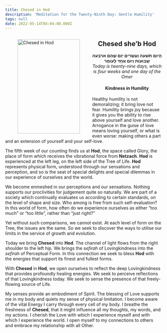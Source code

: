 ```yaml
---
title: Chesed in Hod
description: 'Meditation for the Twenty-Ninth Day: Gentle Humility'
tags: null
date: 2022-05-14T04:04:00.000Z
---
```

<a href="https://www.chabad.org/holidays/sefirah/omer-count_cdo/jewish/Count-the-Omer.htm">
<i class="fa fa-file" aria-hidden="true"></i></a>

<figure style='float: left'>
 <a href='/posts/img/freedom/week5/5.1-Chesed_in_Hod.png' target="_blank">
   <img src='/posts/img/freedom/week5/5.1-Chesed_in_Hod_s.png' alt='Chesed in Hod' width='200' height='304' />
 </a>
</figure>

<div style="text-align:center">
<h2>Chesed she’b Hod</h2>
<span dir="rtl"><b>הָיום תשׁעה וְעֶשְׂרִים יָוֹם שֶׁהֵם ארבעה שָׁבוּעוֹת וְיוֹם אֶחָד לָעוֹמֵר</b></span>
<br />
<i>ֹToday is twenty-nine days, which is four weeks and one day of the Omer</i>
</p>

<h4>Kindness in Humility</h4>

</div>

<div class="abstract">

Healthy humility is not demoralizing; it bring love not fear. Humility brings joy because it gives you the ability to rise above yourself and love another. Arrogance in the guise of love means loving yourself, or what is even worse: making others a part and an extension of yourself and your self-love.

</div>

The fifth week of our counting finds us at **Hod**, the space called Glory, the place of form which receives the vibrational force from **Netzach**. **Hod** is experienced at the left leg, on the left side of the Tree of Life. **Hod** represents physical form, understood through our sensations and perception, and so is the seat of special delights and special dilemmas in our experience of ourselves and the world.

We become enmeshed in our perceptions and our sensations. Nothing supports our proclivities for judgement quite so naturally. We are part of a society which continually evaluates us according to certain standards, on the level of shape and size. Who among is free from such self-evaluation? In this world of form, how often do we experience ourselves as either “too much” or “too little”, rather than “just right?”

Yet without such comparisons, we cannot exist. At each level of form on the Tree, the issues are the same. So we seek to discover the ways to utilise our limits in the service of growth and evolution.

Today we bring **Chesed** into **Hod**. The channel of light flows from the right shoulder to the left hip. We brings the _sefirah_ of Lovingkindness into the _sefirah_ of Perceptual Form. In this connection we seek to bless **Hod** with the energies that support its finest and fullest forms.

With **Chesed** in **Hod**, we open ourselves to reflect the deep Lovingkindness that provides profoundly healing energies. We seek to perceive reflections of that Lovingkindness today. We seek to sense the presence of that freely-flowing source of Life.

<div class="abstract">

My senses provide an embodiment of Spirit. The blessing of Love supports me in my body and quiets my sense of physical limitation. I become aware of the vital Energy I carry through every cell of my body. I breathe the freshness of **Chesed**, that it might influence all my thoughts, my words, and my actions. I cherish the Love with which I experience myself and with which I experience the world. I open myself to my connections to others and embrace my relationship with all Other.

</div>
